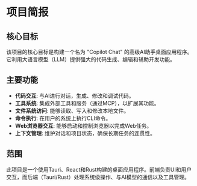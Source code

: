 # 项目简报

## 核心目标

该项目的核心目标是构建一个名为 "Copilot Chat" 的高级AI助手桌面应用程序。它利用大语言模型（LLM）提供强大的代码生成、编辑和辅助开发功能。

## 主要功能

- **代码交互**: 与AI进行对话，生成、修改和调试代码。
- **工具系统**: 集成外部工具和服务（通过MCP），以扩展其功能。
- **文件系统访问**: 能够读取、写入和修改本地文件。
- **命令执行**: 在用户的系统上执行CLI命令。
- **Web浏览器交互**: 能够启动和控制浏览器以完成Web任务。
- **上下文管理**: 维护对话和项目状态，确保长期任务的连贯性。

## 范围

此项目是一个使用Tauri、React和Rust构建的桌面应用程序。前端负责UI和用户交互，而后端（Tauri/Rust）处理系统级操作、与AI模型的通信以及工具管理。
